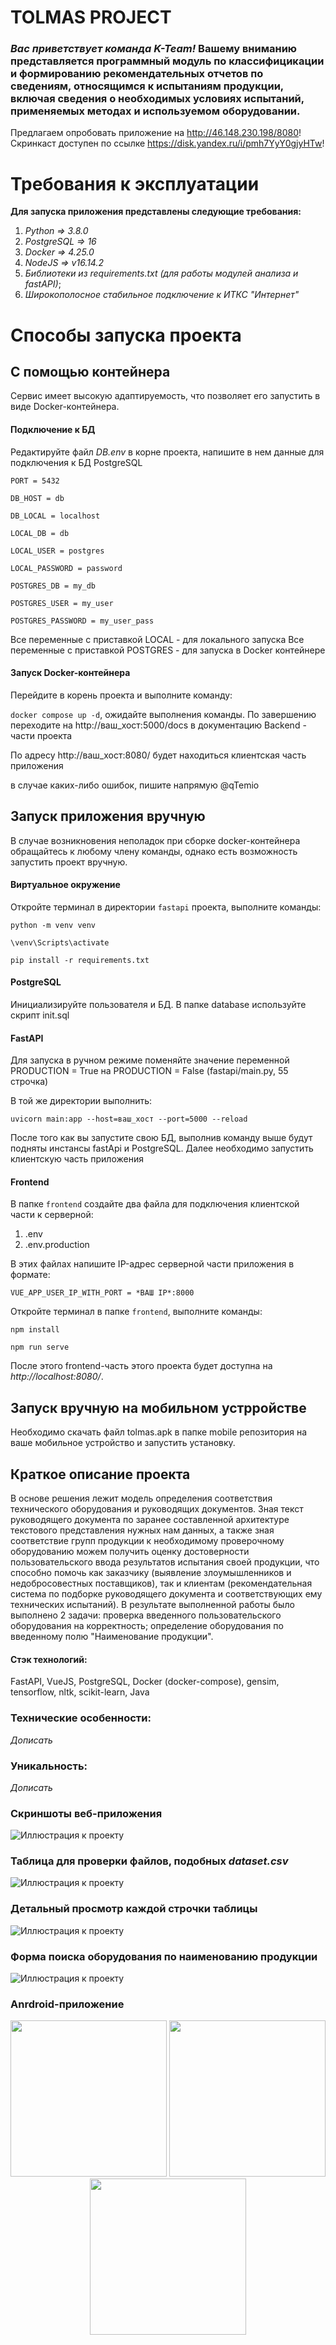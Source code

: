 # TOLMAS PROJECT

### *Вас приветствует команда K-Team!* **Вашему вниманию** представляется программный модуль по классифицикации и формированию рекомендательных отчетов по сведениям, относящимся к испытаниям продукции, включая сведения о необходимых условиях испытаний, применяемых методах и используемом оборудовании.
Предлагаем опробовать приложение на <http://46.148.230.198/8080>!
Скринкаст доступен по ссылке <https://disk.yandex.ru/i/pmh7YyY0gjyHTw>!
# Требования к эксплуатации

**Для запуска приложения представлены следующие требования:**

1) *Python => 3.8.0*
2) *PostgreSQL => 16*
3) *Docker => 4.25.0*
4) *NodeJS => v16.14.2*
5) *Библиотеки из requirements.txt (для работы модулей анализа и fastAPI)*;
6) *Широкополосное стабильное подключение к ИТКС "Интернет"*

# Способы запуска проекта
## С помощью контейнера
  Сервис имеет высокую адаптируемость, что позволяет его запустить в виде Docker-контейнера.
#### Подключение к БД
  Редактируйте файл *DB.env* в корне проекта, напишите в нем данные для подключения к БД PostgreSQL

`PORT = 5432`

`DB_HOST = db`

`DB_LOCAL = localhost`

`LOCAL_DB = db`

`LOCAL_USER = postgres`

`LOCAL_PASSWORD = password`

`POSTGRES_DB = my_db`

`POSTGRES_USER = my_user`

`POSTGRES_PASSWORD = my_user_pass`

  Все переменные с приставкой LOCAL - для локального запуска
  Все переменные с приставкой POSTGRES - для запуска в Docker контейнере

#### Запуск Docker-контейнера
  Перейдите в корень проекта и выполните команду:
  
  `docker compose up -d`, ожидайте выполнения команды. По завершению переходите на http://ваш_хост:5000/docs в документацию Backend - части проекта

  По адресу http://ваш_хост:8080/ будет находиться клиентская часть приложения

  в случае каких-либо ошибок, пишите напрямую @qTemio
  
## Запуск приложения вручную
  В случае возникновения неполадок при сборке docker-контейнера обращайтесь к любому члену команды, однако есть возможность запустить проект вручную.

#### Виртуальное окружение

Откройте терминал в директории `fastapi` проекта, выполните команды:

```
python -m venv venv

\venv\Scripts\activate

pip install -r requirements.txt
```

#### PostgreSQL

Инициализируйте пользователя и БД.
В папке database используйте скрипт init.sql 

#### FastAPI

Для запуска в ручном режиме поменяйте значение переменной PRODUCTION = True на PRODUCTION = False (fastapi/main.py, 55 строчка)

В той же директории выполнить:

`uvicorn main:app --host=ваш_хост --port=5000 --reload`

После того как вы запустите свою БД, выполнив команду выше будут подняты инстансы fastApi и PostgreSQL. Далее необходимо запустить клиентскую часть приложения

#### Frontend
В папке `frontend` создайте два файла для подключения клиентской части к серверной:

1) .env
2) .env.production
   
В этих файлах напишите IP-адрес серверной части приложения в формате:

`VUE_APP_USER_IP_WITH_PORT = *ВАШ IP*:8000`

Откройте терминал в папке `frontend`, выполните команды:

`npm install`

`npm run serve`

После этого frontend-часть этого проекта будет доступна на *http://localhost:8080/*.
## Запуск вручную на мобильном устрройстве
Необходимо скачать файл tolmas.apk в папке mobile репозитория на ваше мобильное устройство и запустить установку.
## Краткое описание проекта
В основе решения лежит модель определения соответствия технического оборудования и руководящих документов. Зная текст руководящего документа по заранее составленной архитектуре текстового представления нужных нам данных, а также зная соответствие групп продукции к необходимому проверочному оборудованию можем получить оценку достоверности пользовательского ввода результатов испытания своей продукции, что способно помочь как заказчику (выявление злоумышленников и недобросовестных поставщиков), так и клиентам (рекомендательная система по подборке руководящего документа и соответствующих ему технических испытаний). В результате выполненной работы было выполнено 2 задачи: проверка введенного пользовательского оборудования на корректность; определение оборудования по введенному  полю "Наименование продукции".

#### Стэк технологий:

FastAPI, VueJS, PostgreSQL, Docker (docker-compose), gensim, tensorflow, nltk, scikit-learn, Java

### Технические особенности:
*Дописать* 

### Уникальность:
*Дописать*

### Скриншоты веб-приложения
![Иллюстрация к проекту](Screenshot_5.png)
### Таблица для проверки файлов, подобных *dataset.csv*
![Иллюстрация к проекту](Screenshot_6.png)
### Детальный просмотр каждой строчки таблицы
![Иллюстрация к проекту](Screenshot_7.png) 
### Форма поиска оборудования по наименованию продукции
![Иллюстрация к проекту](Screenshot_8.png) 

### Anrdroid-приложение
<p style="text-align:center"><img src="photo_0.jpg" width="250">
<img src="photo_1.jpg" width="250">
<img src="photo_2.jpg" width="250"></p>
